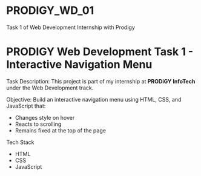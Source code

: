 # PRODIGY_WD_01
Task 1 of Web Development Internship with Prodigy

# PRODIGY Web Development Task 1 - Interactive Navigation Menu

Task Description:
This project is part of my internship at **PRODiGY InfoTech** under the Web Development track.


Objective:
Build an interactive navigation menu using HTML, CSS, and JavaScript that:
- Changes style on hover
- Reacts to scrolling
- Remains fixed at the top of the page


 Tech Stack

- HTML
- CSS
- JavaScript










